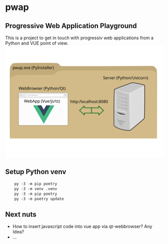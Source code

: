 # pwap
## Progressive Web Application Playground
This is a project to get in touch with progressiv web applications from a Python and VUE point of view.
![Context](overview.svg)

## Setup Python venv

```
    py -3 -m pip poetry
    py -3 -m venv .venv
    py -3 -m pip poetry
    py -3 -m poetry update
```
## Next nuts
- How to insert javascript code into vue app via qt-webbrowser? Any Idea?
- ...
